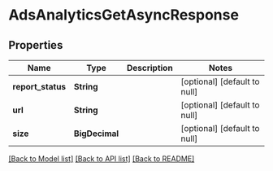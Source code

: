 # AdsAnalyticsGetAsyncResponse
## Properties

Name | Type | Description | Notes
------------ | ------------- | ------------- | -------------
**report\_status** | **String** |  | [optional] [default to null]
**url** | **String** |  | [optional] [default to null]
**size** | **BigDecimal** |  | [optional] [default to null]

[[Back to Model list]](../README.md#documentation-for-models) [[Back to API list]](../README.md#documentation-for-api-endpoints) [[Back to README]](../README.md)


